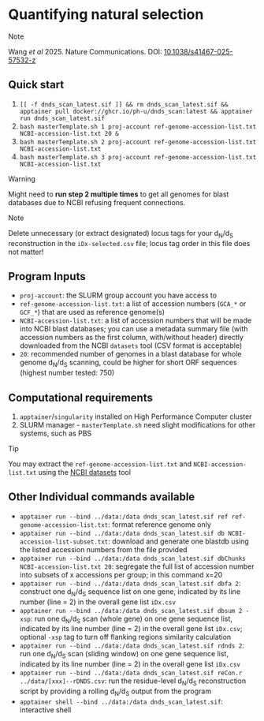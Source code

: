 # Quantifying natural selection

> [!NOTE]
> Wang _et al_ 2025. Nature Communications. DOI: [10.1038/s41467-025-57532-z](https://doi.org/10.1038/s41467-025-57532-z)

## Quick start

1. `[[ -f dnds_scan_latest.sif ]] && rm dnds_scan_latest.sif && apptainer pull docker://ghcr.io/ph-u/dnds_scan:latest && apptainer run dnds_scan_latest.sif`
0. `bash masterTemplate.sh 1 proj-account ref-genome-accession-list.txt NCBI-accession-list.txt 20 &`
0. `bash masterTemplate.sh 2 proj-account ref-genome-accession-list.txt NCBI-accession-list.txt`
0. `bash masterTemplate.sh 3 proj-account ref-genome-accession-list.txt NCBI-accession-list.txt`

> [!WARNING]
> Might need to **run step 2 multiple times** to get all genomes for blast databases due to NCBI refusing frequent connections.

> [!NOTE]
> Delete unnecessary (or extract designated) locus tags for your d<sub>N</sub>/d<sub>S</sub> reconstruction in the `iDx-selected.csv` file; locus tag order in this file does not matter!

## Program Inputs
- `proj-account`: the SLURM group account you have access to
- `ref-genome-accession-list.txt`: a list of accession numbers (`GCA_*` or `GCF_*`) that are used as reference genome(s)
- `NCBI-accession-list.txt`: a list of accession numbers that will be made into NCBI blast databases; you can use a metadata summary file (with accession numbers as the first column, with/without header) directly downloaded from the NCBI `datasets` tool (CSV format is acceptable)
- `20`: recommended number of genomes in a blast database for whole genome d<sub>N</sub>/d<sub>S</sub> scanning, could be higher for short ORF sequences (highest number tested: 750)

## Computational requirements

1. `apptainer`/`singularity` installed on High Performance Computer cluster
0. SLURM manager - `masterTemplate.sh` need slight modifications for other systems, such as PBS

> [!TIP]
> You may extract the `ref-genome-accession-list.txt` and `NCBI-accession-list.txt` using the [NCBI datasets](https://www.ncbi.nlm.nih.gov/datasets/docs/v2/download-and-install/) tool

## Other Individual commands available

- `apptainer run --bind ../data:/data dnds_scan_latest.sif ref ref-genome-accession-list.txt`: format reference genome only
- `apptainer run --bind ../data:/data dnds_scan_latest.sif db NCBI-accession-list-subset.txt`: download and generate one blastdb using the listed accession numbers from the file provided
- `apptainer run --bind ../data:/data dnds_scan_latest.sif dbChunks NCBI-accession-list.txt 20`: segregate the full list of accession number into subsets of x accessions per group; in this command x=20
- `apptainer run --bind ../data:/data dnds_scan_latest.sif dbfa 2`: construct one d<sub>N</sub>/d<sub>S</sub> sequence list on one gene, indicated by its line number (line = 2) in the overall gene list `iDx.csv`
- `apptainer run --bind ../data:/data dnds_scan_latest.sif dbsum 2 -xsp`: run one d<sub>N</sub>/d<sub>S</sub> scan (whole gene) on one gene sequence list, indicated by its line number (line = 2) in the overall gene list `iDx.csv`; optional `-xsp` tag to turn off flanking regions similarity calculation
- `apptainer run --bind ../data:/data dnds_scan_latest.sif rdnds 2`: run one d<sub>N</sub>/d<sub>S</sub> scan (sliding window) on one gene sequence list, indicated by its line number (line = 2) in the overall gene list `iDx.csv`
- `apptainer run --bind ../data:/data dnds_scan_latest.sif reCon.r ../data/[xxx]--rDNDS.csv`: run the residue-level d<sub>N</sub>/d<sub>S</sub> reconstruction script by providing a rolling d<sub>N</sub>/d<sub>S</sub> output from the program
- `apptainer shell --bind ../data:/data dnds_scan_latest.sif`: interactive shell
